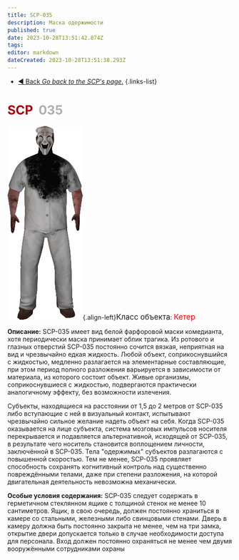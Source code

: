 ```yaml
---
title: SCP-035
description: Маска одержимости
published: true
date: 2023-10-28T13:51:42.874Z
tags: 
editor: markdown
dateCreated: 2023-10-28T13:51:38.293Z
---
```


- [:arrow_backward: Back *Go back to the SCP's page.*](/en/game/scps#scps)
{.links-list}
# <font color="#a60207">SCP</font><font color="white">-</font><font color="#b2aeab">035</font>
![scp-35.png](/images/roles/scp-35.png){.align-left}<big>Класс объекта</big>: <font color="#f70004"><big>Кетер</big></font>

**Описание:** SCP-035 имеет вид белой фарфоровой маски комедианта, хотя периодически маска принимает облик трагика. Из ротового и глазных отверстий SCP-035 постоянно сочится вязкая, неприятная на вид и чрезвычайно едкая жидкость. Любой объект, соприкоснувшийся с жидкостью, медленно разлагается на элементарные составляющие, при этом период полного разложения варьируется в зависимости от материала, из которого состоит объект. Живые организмы, соприкоснувшиеся с жидкостью, подвергаются практически аналогичному эффекту, без возможности излечения. 

Субъекты, находящиеся на расстоянии от 1,5 до 2 метров от SCP-035 либо вступающие с ней в визуальный контакт, испытывают чрезвычайно сильное желание надеть объект на себя. Когда SCP-035 оказывается на лице субъекта, система мозговых импульсов носителя перекрывается и подавляется альтернативной, исходящей от SCP-035, в результате чего носитель становится воплощением личности, заключённой в SCP-035. Тела "одержимых" субъектов разлагаются с повышенной скоростью. Тем не менее, SCP-035 проявляет способность сохранять когнитивный контроль над существенно повреждёнными телами, даже при степени разложения, на которой двигательная деятельность невозможна механически. 

**Особые условия содержания:** SCP-035 следует содержать в герметичном стеклянном ящике с толщиной стенок не менее 10 сантиметров. Ящик, в свою очередь, должен постоянно храниться в камере со стальными, железными либо свинцовыми стенами. Дверь в камеру должна быть постоянно закрыта не менее, чем на три замка, открытие двери допускается только в случае необходимости доступа для персонала. Вход должен постоянно охраняться не менее чем двумя вооружёнными сотрудниками охраны
